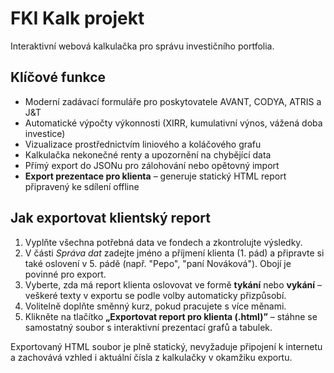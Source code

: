# FKI Kalk projekt

Interaktivní webová kalkulačka pro správu investičního portfolia.

## Klíčové funkce
- Moderní zadávací formuláře pro poskytovatele AVANT, CODYA, ATRIS a J&T
- Automatické výpočty výkonnosti (XIRR, kumulativní výnos, vážená doba investice)
- Vizualizace prostřednictvím liniového a koláčového grafu
- Kalkulačka nekonečné renty a upozornění na chybějící data
- Přímý export do JSONu pro zálohování nebo opětovný import
- **Export prezentace pro klienta** – generuje statický HTML report připravený ke sdílení offline

## Jak exportovat klientský report
1. Vyplňte všechna potřebná data ve fondech a zkontrolujte výsledky.
2. V části *Správa dat* zadejte jméno a příjmení klienta (1. pád) a připravte si také oslovení v 5. pádě (např. "Pepo", "paní Nováková"). Obojí je povinné pro export.
3. Vyberte, zda má report klienta oslovovat ve formě **tykání** nebo **vykání** – veškeré texty v exportu se podle volby automaticky přizpůsobí.
4. Volitelně doplňte směnný kurz, pokud pracujete s více měnami.
5. Klikněte na tlačítko **„Exportovat report pro klienta (.html)”** – stáhne se samostatný soubor s interaktivní prezentací grafů a tabulek.

Exportovaný HTML soubor je plně statický, nevyžaduje připojení k internetu a zachovává vzhled i aktuální čísla z kalkulačky v okamžiku exportu.
